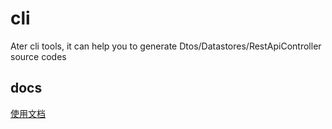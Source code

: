 # cli
Ater cli tools, it can help you to generate Dtos/Datastores/RestApiController source codes

## docs

[使用文档](https://docs.dusi.dev/index)

